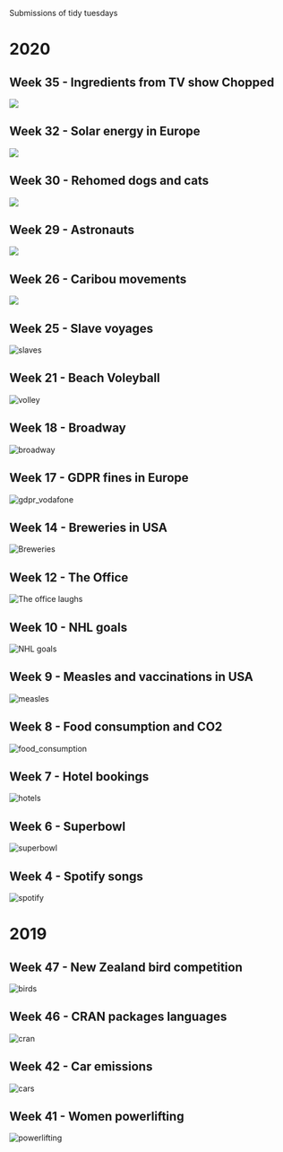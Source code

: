Submissions of tidy tuesdays
# 2020
## Week 35 - Ingredients from TV show Chopped
![](2020/week_35_chopped/chopped_ingredients.png)
## Week 32 - Solar energy in Europe
![](2020/week_32_energy/europe_energy.png)
## Week 30 - Rehomed dogs and cats
![](2020/week_30_animals/animals_aus.png)
## Week 29 - Astronauts
![](2020/week_29_astronauts/astronauts.png)
## Week 26 - Caribou movements
![](2020/week_26_caribou/caribou_movements.png)
## Week 25 - Slave voyages
![slaves](2020/week_25_slavery/slaves.jpg)
## Week 21 - Beach Voleyball
![volley](2020/week_21_voleyball/voleyball.jpg)
## Week 18 - Broadway
![broadway](2020/week_18_broadway/broadway.jpg)
## Week 17 - GDPR fines in Europe
![gdpr_vodafone](2020/week_17_gdpr/gdpr_vodafone.png)
## Week 14 - Breweries in USA
![Breweries](2020/week_14_breweries/breweries.png)
## Week 12 - The Office
![The office laughs](2020/week_12_the_office/the_office.png)
## Week 10 - NHL goals
![NHL goals](2020/week_10_nhl_goals/hockey_goals.png)
## Week 9 - Measles and vaccinations in USA
![measles](2020/week_9_measles/measles_usa.png)
## Week 8 - Food consumption and CO2
![food_consumption](2020/week_8_food_consumption/food_consumption.png)
## Week 7 - Hotel bookings
![hotels](2020/week_7_hotels/hotel_bookings.png)
## Week 6 - Superbowl
![superbowl](2020/week_6_superbowl/superbowl.png)
## Week 4 - Spotify songs
![spotify](2020/week_4_spotify/feat_picture.png)

# 2019
## Week 47 - New Zealand bird competition
![birds](2019/week_47_NZ_birds/NZ_birds.png)
## Week 46 - CRAN packages languages
![cran](2019/week_46_CRAN_language/graph.png)
## Week 42 - Car emissions
![cars](2019/week_42_cars/fuel_type_by_decade.png)
## Week 41 - Women powerlifting
![powerlifting](2019/week_41_powerlifting/women_records.png)



